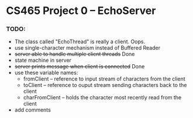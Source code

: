# CS465 Project 0 – EchoServer
### TODO: 
* The class called "EchoThread" is really a client. Oops.
* use single-character mechanism instead of Buffered Reader
* <del>server able to handle multiple client threads</del> Done
* state machine in server 
* <del>server prints message when client is connected</del> Done
* use these variable names:
  * fromClient – reference to input stream of characters from the client
  * toClient – reference to ouput stream sending characters back to the client
  * charFromClient – holds the character most recently read from the client
* add comments
